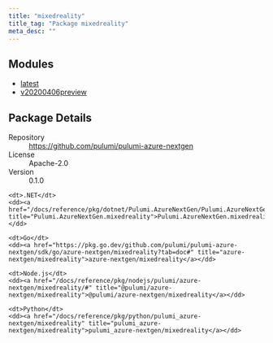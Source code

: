 ```yaml
---
title: "mixedreality"
title_tag: "Package mixedreality"
meta_desc: ""
---
```


<!-- WARNING: this file was generated by Pulumi Docs Generator. -->
<!-- Do not edit by hand unless you're certain you know what you are doing! -->



<h2 id="modules">Modules</h2>
<ul class="api">
    <li><a href="latest/" title="latest"><span class="symbol module"></span>latest</a></li>
    <li><a href="v20200406preview/" title="v20200406preview"><span class="symbol module"></span>v20200406preview</a></li>
</ul>

<h2 id="package-details">Package Details</h2>
<dl class="package-details">
	<dt>Repository</dt>
	<dd><a href="https://github.com/pulumi/pulumi-azure-nextgen">https://github.com/pulumi/pulumi-azure-nextgen</a></dd>
	<dt>License</dt>
	<dd>Apache-2.0</dd>
	<dt>Version</dt>
	<dd>0.1.0</dd>
</dl>



<dl class="tabular">

    <dt>.NET</dt>
    <dd><a href="/docs/reference/pkg/dotnet/Pulumi.AzureNextGen/Pulumi.AzureNextGen.mixedreality.html" title="Pulumi.AzureNextGen.mixedreality">Pulumi.AzureNextGen.mixedreality</a></dd>

    <dt>Go</dt>
    <dd><a href="https://pkg.go.dev/github.com/pulumi/pulumi-azure-nextgen/sdk/go/azure-nextgen/mixedreality?tab=doc#" title="azure-nextgen/mixedreality">azure-nextgen/mixedreality</a></dd>

    <dt>Node.js</dt>
    <dd><a href="/docs/reference/pkg/nodejs/pulumi/azure-nextgen/mixedreality/#" title="@pulumi/azure-nextgen/mixedreality">@pulumi/azure-nextgen/mixedreality</a></dd>

    <dt>Python</dt>
    <dd><a href="/docs/reference/pkg/python/pulumi_azure-nextgen/mixedreality" title="pulumi_azure-nextgen/mixedreality">pulumi_azure-nextgen/mixedreality</a></dd>

</dl>

